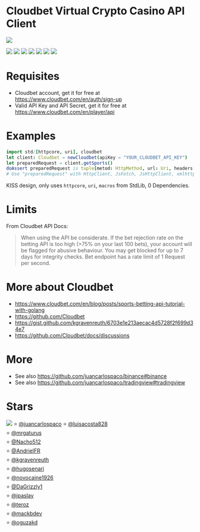 # Cloudbet Virtual Crypto Casino API Client

![](https://raw.githubusercontent.com/juancarlospaco/cloudbet/nim/cloudbet.jpg)

![](https://github.com/juancarlospaco/cloudbet/actions/workflows/build.yml/badge.svg)
![](https://img.shields.io/github/languages/top/juancarlospaco/cloudbet?style=for-the-badge)
![](https://img.shields.io/github/stars/juancarlospaco/cloudbet?style=for-the-badge)
![](https://img.shields.io/github/languages/code-size/juancarlospaco/cloudbet?style=for-the-badge)
![](https://img.shields.io/github/issues-raw/juancarlospaco/cloudbet?style=for-the-badge)
![](https://img.shields.io/github/issues-pr-raw/juancarlospaco/cloudbet?style=for-the-badge)
![](https://img.shields.io/github/last-commit/juancarlospaco/cloudbet?style=for-the-badge)


# Requisites

- Cloudbet account, get it for free at https://www.cloudbet.com/en/auth/sign-up
- Valid API Key and API Secret, get it for free at https://www.cloudbet.com/en/player/api


# Examples

```nim
import std/[httpcore, uri], cloudbet
let client: Cloudbet = newCloudbet(apiKey = "YOUR_CLOUDBET_API_KEY")
let preparedRequest = client.getSports()
doAssert preparedRequest is tuple[metod: HttpMethod, url: Uri, headers: array[3, (string, string)], body: string]
# Use "preparedRequest" with HttpClient, JsFetch, JsHttpClient, xmlhttprequest, or your favorite HTTP lib, etc...
```

KISS design, only uses `httpcore`, `uri`, `macros` from StdLib, 0 Dependencies.


# Limits

From Cloudbet API Docs:

> When using the API be considerate.
> If the bet rejection rate on the betting API is too high (>75% on your last 100 bets),
> your account will be flagged for abusive behaviour.
> You may get blocked for up to 7 days for integrity checks.
> Bet endpoint has a rate limit of 1 Request per second.


# More about Cloudbet

- https://www.cloudbet.com/en/blog/posts/sports-betting-api-tutorial-with-golang
- https://github.com/Cloudbet
- https://gist.github.com/kgravenreuth/6703e1e213aecac4d5728f2f699d34e7
- https://github.com/Cloudbet/docs/discussions


# More

- See also https://github.com/juancarlospaco/binance#binance
- See also https://github.com/juancarlospaco/tradingview#tradingview


# Stars

![](https://starchart.cc/juancarlospaco/cloudbet.svg)
:star: [@juancarlospaco](https://github.com/juancarlospaco '2022-02-19')
:star: [@luisacosta828](https://github.com/luisacosta828 '2022-02-20')	
:star: [@mrgaturus](https://github.com/mrgaturus '2022-02-20')	
:star: [@Nacho512](https://github.com/Nacho512 '2022-02-20')	
:star: [@AndrielFR](https://github.com/AndrielFR '2022-02-21')	
:star: [@kgravenreuth](https://github.com/kgravenreuth '2022-04-29')	
:star: [@hugosenari](https://github.com/hugosenari '2022-05-28')	
:star: [@novocaine1926](https://github.com/novocaine1926 '2022-06-13')	
:star: [@DaGrizzly1](https://github.com/DaGrizzly1 '2022-07-14')	
:star: [@jpaslay](https://github.com/jpaslay '2023-03-27')	
:star: [@teroz](https://github.com/teroz '2023-05-03')	
:star: [@mackbdev](https://github.com/mackbdev '2023-09-29')	
:star: [@oguzakd](https://github.com/oguzakd '2024-03-16')	
